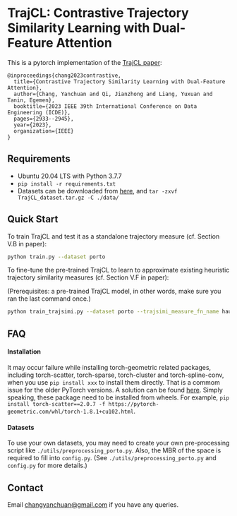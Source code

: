 # TrajCL: Contrastive Trajectory Similarity Learning with Dual-Feature Attention


This is a pytorch implementation of the [TrajCL paper](https://arxiv.org/pdf/2210.05155.pdf):

```
@inproceedings{chang2023contrastive,
  title={Contrastive Trajectory Similarity Learning with Dual-Feature Attention},
  author={Chang, Yanchuan and Qi, Jianzhong and Liang, Yuxuan and Tanin, Egemen},
  booktitle={2023 IEEE 39th International Conference on Data Engineering (ICDE)},
  pages={2933--2945},
  year={2023},
  organization={IEEE}
}
```


## Requirements
- Ubuntu 20.04 LTS with Python 3.7.7
- `pip install -r requirements.txt`
- Datasets can be downloaded from [here](https://drive.google.com/drive/folders/1wvFSdi4T1RvG1ww7TlobQJoTSBdJ7zWq?usp=sharing), and `tar -zxvf TrajCL_dataset.tar.gz -C ./data/`


## Quick Start
To train TrajCL and test it as a standalone trajectory measure (cf. Section V.B in paper):

```bash
python train.py --dataset porto
```

To fine-tune the pre-trained TrajCL to learn to approximate existing heuristic trajectory similarity measures (cf. Section V.F in paper):

(Prerequisites: a pre-trained TrajCL model, in other words, make sure you ran the last command once.)

```bash
python train_trajsimi.py --dataset porto --trajsimi_measure_fn_name hausdorff
```


## FAQ
#### Installation
It may occur failure while installing torch-geometric related packages, including torch-scatter, torch-sparse, torch-cluster and torch-spline-conv, when you use `pip install xxx` to install them directly. That is a commom issue for the older PyTorch versions. A solution can be found [here](https://pytorch-geometric.readthedocs.io/en/latest/notes/installation.html). Simply speaking, these package need to be installed from wheels. For example, `pip install torch-scatter==2.0.7 -f https://pytorch-geometric.com/whl/torch-1.8.1+cu102.html`.

#### Datasets
To use your own datasets, you may need to create your own pre-processing script like `./utils/preprocessing_porto.py`. Also, the MBR of the space is required to fill into `config.py`. (See `./utils/preprocessing_porto.py` and `config.py` for more details.)



## Contact
Email changyanchuan@gmail.com if you have any queries.
